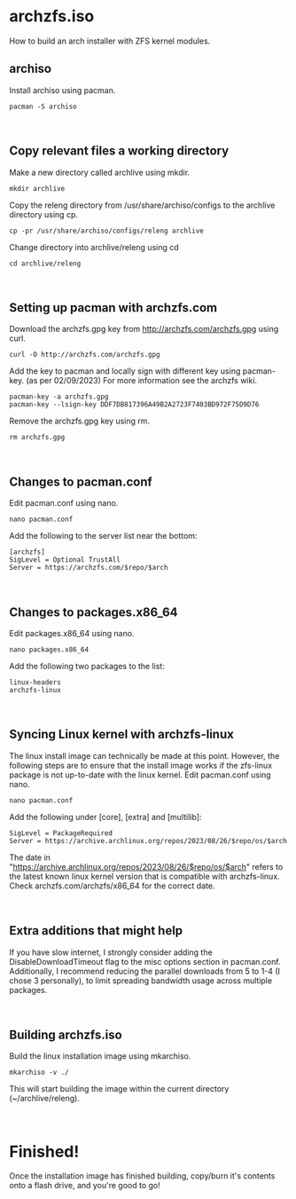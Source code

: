 # archzfs.iso
How to build an arch installer with ZFS kernel modules.

## archiso
Install archiso using pacman.
```
pacman -S archiso
```

$~$ $~$ $~$ $~$ $~$ $~$

## Copy relevant files a working directory
Make a new directory called archlive using mkdir.
```
mkdir archlive
```
Copy the releng directory from /usr/share/archiso/configs to the archlive directory using cp.
```
cp -pr /usr/share/archiso/configs/releng archlive
```
Change directory into archlive/releng using cd
```
cd archlive/releng
```

$~$ $~$ $~$ $~$ $~$ $~$

## Setting up pacman with archzfs.com
Download the archzfs.gpg key from http://archzfs.com/archzfs.gpg using curl.
```
curl -O http://archzfs.com/archzfs.gpg
```
Add the key to pacman and locally sign with different key using pacman-key. (as per 02/09/2023)
For more information see the archzfs wiki.
```
pacman-key -a archzfs.gpg
pacman-key --lsign-key DDF7DB817396A49B2A2723F7403BD972F75D9D76
```
Remove the archzfs.gpg key using rm.
```
rm archzfs.gpg
```

$~$ $~$ $~$ $~$ $~$ $~$

## Changes to pacman.conf
Edit pacman.conf using nano.
```
nano pacman.conf
```
Add the following to the server list near the bottom:
```
[archzfs]
SigLevel = Optional TrustAll
Server = https://archzfs.com/$repo/$arch
```

$~$ $~$ $~$ $~$ $~$ $~$

## Changes to packages.x86_64
Edit packages.x86_64 using nano.
```
nano packages.x86_64
```
Add the following two packages to the list:
```
linux-headers
archzfs-linux
```

$~$ $~$ $~$ $~$ $~$ $~$

## Syncing Linux kernel with archzfs-linux
The linux install image can technically be made at this point. However, the following steps are to ensure that the install image works if the zfs-linux package is not up-to-date with the linux kernel.
Edit pacman.conf using nano.
```
nano pacman.conf
```
Add the following under [core], [extra] and [multilib]:
```
SigLevel = PackageRequired
Server = https://archive.archlinux.org/repos/2023/08/26/$repo/os/$arch
```
The date in "https://archive.archlinux.org/repos/2023/08/26/$repo/os/$arch" refers to the latest known linux kernel version that is compatible with archzfs-linux.
Check archzfs.com/archzfs/x86_64 for the correct date.

$~$ $~$ $~$ $~$ $~$ $~$

## Extra additions that might help
If you have slow internet, I strongly consider adding the DisableDownloadTimeout flag to the misc options section in pacman.conf.
Additionally, I recommend reducing the parallel downloads from 5 to 1-4 (I chose 3 personally), to limit spreading bandwidth usage across multiple packages.

$~$ $~$ $~$ $~$ $~$ $~$

## Building archzfs.iso
Build the linux installation image using mkarchiso.
```
mkarchiso -v ./
```
This will start building the image within the current directory (~/archlive/releng).

$~$ $~$ $~$ $~$ $~$ $~$

# Finished!
Once the installation image has finished building, copy/burn it's contents onto a flash drive, and you're good to go!

